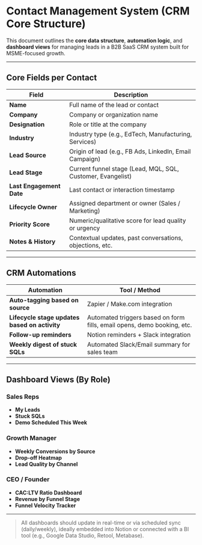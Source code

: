# Contact Management System (CRM Core Structure)

This document outlines the **core data structure**, **automation logic**, and **dashboard views** for managing leads in a B2B SaaS CRM system built for MSME-focused growth.

---

##  Core Fields per Contact

| **Field**              | **Description**                                               |
|------------------------|---------------------------------------------------------------|
| **Name**               | Full name of the lead or contact                              |
| **Company**            | Company or organization name                                  |
| **Designation**        | Role or title at the company                                  |
| **Industry**           | Industry type (e.g., EdTech, Manufacturing, Services)         |
| **Lead Source**        | Origin of lead (e.g., FB Ads, LinkedIn, Email Campaign)       |
| **Lead Stage**         | Current funnel stage (Lead, MQL, SQL, Customer, Evangelist)   |
| **Last Engagement Date** | Last contact or interaction timestamp                      |
| **Lifecycle Owner**    | Assigned department or owner (Sales / Marketing)              |
| **Priority Score**     | Numeric/qualitative score for lead quality or urgency         |
| **Notes & History**    | Contextual updates, past conversations, objections, etc.      |

---

##  CRM Automations

| **Automation**                                  | **Tool / Method**                               |
|--------------------------------------------------|--------------------------------------------------|
| **Auto-tagging based on source**                | Zapier / Make.com integration                   |
| **Lifecycle stage updates based on activity**   | Automated triggers based on form fills, email opens, demo booking, etc. |
| **Follow-up reminders**                         | Notion reminders + Slack integration             |
| **Weekly digest of stuck SQLs**                 | Automated Slack/Email summary for sales team     |

---

##  Dashboard Views (By Role)

### Sales Reps
- **My Leads**
- **Stuck SQLs**
- **Demo Scheduled This Week**

### Growth Manager
- **Weekly Conversions by Source**
- **Drop-off Heatmap**
- **Lead Quality by Channel**

### CEO / Founder
- **CAC:LTV Ratio Dashboard**
- **Revenue by Funnel Stage**
- **Funnel Velocity Tracker**

---

>  All dashboards should update in real-time or via scheduled sync (daily/weekly), ideally embedded into Notion or connected with a BI tool (e.g., Google Data Studio, Retool, Metabase).

